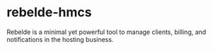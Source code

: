 # rebelde-hmcs
Rebelde is a minimal yet powerful tool to manage clients, billing, and notifications in the hosting business.
